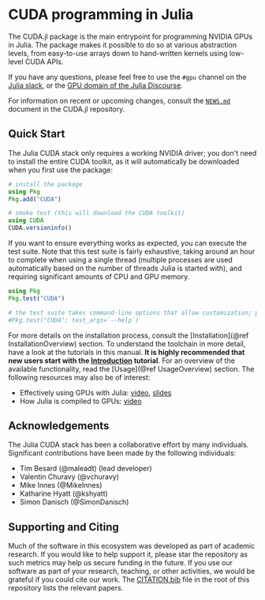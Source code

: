 # CUDA programming in Julia

The CUDA.jl package is the main entrypoint for programming NVIDIA GPUs in Julia. The package
makes it possible to do so at various abstraction levels, from easy-to-use arrays down to
hand-written kernels using low-level CUDA APIs.

If you have any questions, please feel free to use the `#gpu` channel on the [Julia
slack](https://julialang.slack.com/), or the [GPU domain of the Julia
Discourse](https://discourse.julialang.org/c/domain/gpu).

For information on recent or upcoming changes, consult the
[`NEWS.md`](https://github.com/JuliaGPU/CUDA.jl/blob/master/NEWS.md) document in the CUDA.jl
repository.


## Quick Start

The Julia CUDA stack only requires a working NVIDIA driver; you don't need to install the
entire CUDA toolkit, as it will automatically be downloaded when you first use the package:

```julia
# install the package
using Pkg
Pkg.add("CUDA")

# smoke test (this will download the CUDA toolkit)
using CUDA
CUDA.versioninfo()
```

If you want to ensure everything works as expected, you can execute the test suite. Note that
this test suite is fairly exhaustive, taking around an hour to complete when using a single thread
(multiple processes are used automatically based on the number of threads Julia is started with),
and requiring significant amounts of CPU and GPU memory.

```julia
using Pkg
Pkg.test("CUDA")

# the test suite takes command-line options that allow customization; pass --help for details:
#Pkg.test("CUDA"; test_args=`--help`)
```

For more details on the installation process, consult the [Installation](@ref
InstallationOverview) section. To understand the toolchain in more detail, have a look at
the tutorials in this manual. **It is highly recommended that new users start with the
[Introduction](@ref) tutorial**. For an overview of the available functionality, read the
[Usage](@ref UsageOverview) section. The following resources may also be of interest:

- Effectively using GPUs with Julia: [video](https://www.youtube.com/watch?v=7Yq1UyncDNc),
  [slides](https://docs.google.com/presentation/d/1l-BuAtyKgoVYakJSijaSqaTL3friESDyTOnU2OLqGoA/)
- How Julia is compiled to GPUs: [video](https://www.youtube.com/watch?v=Fz-ogmASMAE)


## Acknowledgements

The Julia CUDA stack has been a collaborative effort by many individuals. Significant
contributions have been made by the following individuals:

- Tim Besard (@maleadt) (lead developer)
- Valentin Churavy (@vchuravy)
- Mike Innes (@MikeInnes)
- Katharine Hyatt (@kshyatt)
- Simon Danisch (@SimonDanisch)


## Supporting and Citing

Much of the software in this ecosystem was developed as part of academic research. If you
would like to help support it, please star the repository as such metrics may help us secure
funding in the future. If you use our software as part of your research, teaching, or other
activities, we would be grateful if you could cite our work. The
[CITATION.bib](https://github.com/JuliaGPU/CUDA.jl/blob/master/CITATION.bib) file in the
root of this repository lists the relevant papers.
